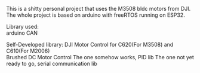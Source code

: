 This is a shitty personal project that uses the M3508 bldc motors from DJI.  
The whole project is based on arduino with freeRTOS running on ESP32.  

Library used:  
  arduino CAN  
  
Self-Developed library: 
  DJI Motor Control for C620(For M3508) and C610(For M2006)  
  Brushed DC Motor Control
  The one somehow works, PID lib
  The one not yet ready to go, serial communication lib

